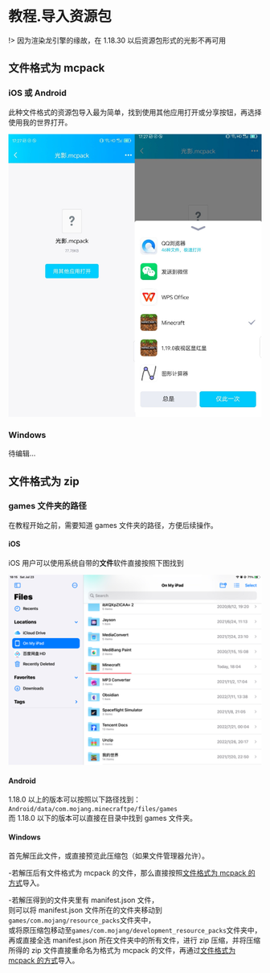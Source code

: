 # 教程.导入资源包

!> 因为渲染龙引擎的缘故，在 1.18.30 以后资源包形式的光影不再可用

## 文件格式为 mcpack

### iOS 或 Android

此种文件格式的资源包导入最为简单，找到使用其他应用打开或分享按钮，再选择使用我的世界打开。

![mcpack](../../images/mcpack.jpeg)

### Windows

待编辑...

## 文件格式为 zip

### games 文件夹的路径

在教程开始之前，需要知道 games 文件夹的路径，方便后续操作。</br>

#### iOS

iOS 用户可以使用系统自带的**文件**软件直接按照下图找到

![pathIOS](../../images/pathIOS.jpeg)

#### Android

1.18.0 以上的版本可以按照以下路径找到：</br>
`Android/data/com.mojang.minecraftpe/files/games`</br>
而 1.18.0 以下的版本可以直接在目录中找到 games 文件夹。

#### Windows

首先解压此文件，或直接预览此压缩包（如果文件管理器允许）。

-若解压后有文件格式为 mcpack 的文件，那么直接按照[文件格式为 mcpack 的方式](community/creation/importingResourcePacks?id=文件格式为-mcpack)导入。

-若解压得到的文件夹里有 manifest.json 文件，</br>
则可以将 manifest.json 文件所在的文件夹移动到`games/com.mojang/resource_packs`文件夹中，</br>
或将原压缩包移动至`games/com.mojang/development_resource_packs`文件夹中，</br>
再或直接全选 manifest.json 所在文件夹中的所有文件，进行 zip 压缩，并将压缩所得的 zip 文件直接重命名为格式为 mcpack 的文件，再通过[文件格式为 mcpack 的方式](community/creation/importingResourcePacks?id=文件格式为-mcpack)导入。

